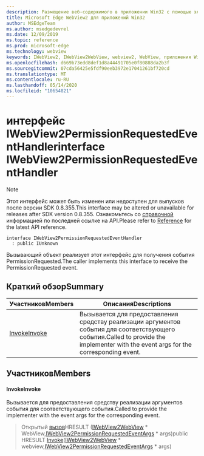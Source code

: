 ```yaml
---
description: Размещение веб-содержимого в приложении Win32 с помощью элемента управления Microsoft Edge WebView2
title: Microsoft Edge WebView2 для приложений Win32
author: MSEdgeTeam
ms.author: msedgedevrel
ms.date: 12/09/2019
ms.topic: reference
ms.prod: microsoft-edge
ms.technology: webview
keywords: IWebView2, IWebView2WebView, webview2, WebView, приложения Win32, Win32, EDGE
ms.openlocfilehash: d669b73edd8def1d8a44491705e0f80888da2b3f
ms.sourcegitcommit: 07cda56425e5fdf90eeb3972e17041261bf720cd
ms.translationtype: MT
ms.contentlocale: ru-RU
ms.lasthandoff: 05/14/2020
ms.locfileid: "10654821"
---
```

# <span data-ttu-id="57238-104">интерфейс IWebView2PermissionRequestedEventHandler</span><span class="sxs-lookup"><span data-stu-id="57238-104">interface IWebView2PermissionRequestedEventHandler</span></span> 

> [!NOTE]
> <span data-ttu-id="57238-105">Этот интерфейс может быть изменен или недоступен для выпусков после версии SDK 0.8.355.</span><span class="sxs-lookup"><span data-stu-id="57238-105">This interface may be altered or unavailable for releases after SDK version 0.8.355.</span></span> <span data-ttu-id="57238-106">Ознакомьтесь со [справочной](../../../webview2-api-reference.md) информацией по последней ссылке на API.</span><span class="sxs-lookup"><span data-stu-id="57238-106">Please refer to [Reference](../../../webview2-api-reference.md) for the latest API reference.</span></span>

```
interface IWebView2PermissionRequestedEventHandler
  : public IUnknown
```

<span data-ttu-id="57238-107">Вызывающий объект реализует этот интерфейс для получения события PermissionRequested.</span><span class="sxs-lookup"><span data-stu-id="57238-107">The caller implements this interface to receive the PermissionRequested event.</span></span>

## <span data-ttu-id="57238-108">Краткий обзор</span><span class="sxs-lookup"><span data-stu-id="57238-108">Summary</span></span>

 <span data-ttu-id="57238-109">Участников</span><span class="sxs-lookup"><span data-stu-id="57238-109">Members</span></span>                        | <span data-ttu-id="57238-110">Описания</span><span class="sxs-lookup"><span data-stu-id="57238-110">Descriptions</span></span>
--------------------------------|---------------------------------------------
[<span data-ttu-id="57238-111">Invoke</span><span class="sxs-lookup"><span data-stu-id="57238-111">Invoke</span></span>](#invoke) | <span data-ttu-id="57238-112">Вызывается для предоставления средству реализации аргументов события для соответствующего события.</span><span class="sxs-lookup"><span data-stu-id="57238-112">Called to provide the implementer with the event args for the corresponding event.</span></span>

## <span data-ttu-id="57238-113">Участников</span><span class="sxs-lookup"><span data-stu-id="57238-113">Members</span></span>

#### <span data-ttu-id="57238-114">Invoke</span><span class="sxs-lookup"><span data-stu-id="57238-114">Invoke</span></span> 

<span data-ttu-id="57238-115">Вызывается для предоставления средству реализации аргументов события для соответствующего события.</span><span class="sxs-lookup"><span data-stu-id="57238-115">Called to provide the implementer with the event args for the corresponding event.</span></span>

> <span data-ttu-id="57238-116">Открытый [вызов](#invoke)HRESULT ([IWebView2WebView](IWebView2WebView.md) \* WebView,[IWebView2PermissionRequestedEventArgs](IWebView2PermissionRequestedEventArgs.md) \* args)</span><span class="sxs-lookup"><span data-stu-id="57238-116">public HRESULT [Invoke](#invoke)([IWebView2WebView](IWebView2WebView.md) \* webview,[IWebView2PermissionRequestedEventArgs](IWebView2PermissionRequestedEventArgs.md) \* args)</span></span>

